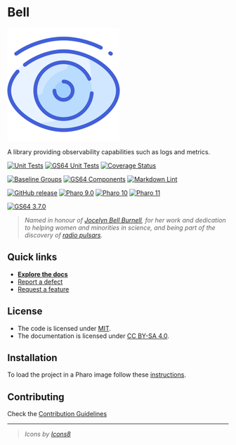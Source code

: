 # Bell

![Logo](assets/logo.svg)

A library providing observability capabilities such as logs and metrics.

[![Unit Tests](https://github.com/ba-st/Bell/actions/workflows/unit-tests.yml/badge.svg)](https://github.com/ba-st/Bell/actions/workflows/unit-tests.yml/badge.svg)
[![GS64 Unit Tests](https://github.com/ba-st/Bell/actions/workflows/unit-tests-gs64.yml/badge.svg)](https://github.com/ba-st/Bell/actions/workflows/unit-tests-gs64.yml/badge.svg)
[![Coverage Status](https://codecov.io/github/ba-st/Bell/coverage.svg?branch=release-candidate)](https://codecov.io/gh/ba-st/Bell/branch/release-candidate)

[![Baseline Groups](https://github.com/ba-st/Bell/actions/workflows/loading-groups.yml/badge.svg)](https://github.com/ba-st/Bell/actions/workflows/loading-groups.yml)
[![GS64 Components](https://github.com/ba-st/Bell/actions/workflows/loading-gs64-components.yml/badge.svg)](https://github.com/ba-st/Bell/actions/workflows/loading-gs64-components.yml)
[![Markdown Lint](https://github.com/ba-st/Bell/actions/workflows/markdown-lint.yml/badge.svg)](https://github.com/ba-st/Bell/actions/workflows/markdown-lint.yml)

[![GitHub release](https://img.shields.io/github/release/ba-st/Bell.svg)](https://github.com/ba-st/Bell/releases/latest)
[![Pharo 9.0](https://img.shields.io/badge/Pharo-9.0-informational)](https://pharo.org)
[![Pharo 10](https://img.shields.io/badge/Pharo-10-informational)](https://pharo.org)
[![Pharo 11](https://img.shields.io/badge/Pharo-11-informational)](https://pharo.org)

[![GS64 3.7.0](https://img.shields.io/badge/GS64-3.7.0-informational)](https://gemtalksystems.com/products/gs64/)

> *Named in honour of [Jocelyn Bell Burnell](https://en.wikipedia.org/wiki/Jocelyn_Bell_Burnell),
> for her work and dedication to helping women and minorities in science, and
> being part of the discovery of [radio pulsars](https://en.wikipedia.org/wiki/Pulsar).*

## Quick links

- [**Explore the docs**](docs/README.md)
- [Report a defect](https://github.com/ba-st/Bell/issues/new?labels=Type%3A+Defect)
- [Request a feature](https://github.com/ba-st/Bell/issues/new?labels=Type%3A+Feature)

## License

- The code is licensed under [MIT](LICENSE).
- The documentation is licensed under [CC BY-SA 4.0](http://creativecommons.org/licenses/by-sa/4.0/).

## Installation

To load the project in a Pharo image follow these [instructions](docs/how-to/how-to-load-in-pharo.md).

## Contributing

Check the [Contribution Guidelines](CONTRIBUTING.md)

---

> *Icons by [Icons8](https://icons8.com/icon/qj9iREC5O6Ek/eye)*
